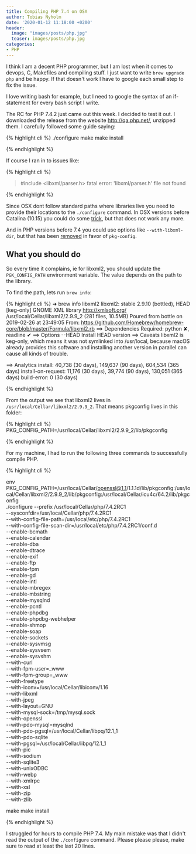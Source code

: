 ```yaml
---
title: Compiling PHP 7.4 on OSX
author: Tobias Nyholm
date: '2020-01-12 11:18:00 +0200'
header: 
  image: "images/posts/php.jpg"
  teaser: images/posts/php.jpg
categories:
- PHP
--- 
```


I think I am a decent PHP programmer, but I am lost when it comes to devops, C,
Makefiles and compiling stuff. I just want to write ``brew upgrade php`` and
be happy. If that doesn't work I have to google each small step to fix the issue. 

I love writing bash for example, but I need to google the syntax of an if-statement
for every bash script I write. 

The RC for PHP 7.4.2 just came out this week. I decided to test it out. I downloaded
the release from the website http://qa.php.net/, unzipped them. I carefully followed
some guide saying: 

{% highlight cli %}
./configure
make
make install

{% endhighlight %}

If course I ran in to issues like: 

{% highlight cli %}
> #include <libxml/parser.h>
> fatal error: 'libxml/parser.h' file not found

{% endhighlight %}

Since OSX dont follow standard paths where libraries live you need to provide their 
locations to the ``./configure`` command. In OSX versions before Catalina (10.15)
you could do some [trick](https://silvae86.github.io/sysadmin/mac/osx/mojave/beta/libxml2/2018/07/05/fixing-missing-headers-for-homebrew-in-mac-osx-mojave/), 
but that does not work any more.  

And in PHP versions before 7.4 you could use options like ``--with-libxml-dir``, 
but that has been [removed](https://externals.io/message/107846) in favor of 
``pkg-config``.

## What you should do

So every time it complains, ie for libxml2, you should update the `PGK_CONFIG_PATH`
environment variable. The value depends on the path to the library.
 
To find the path, lets run ``brew info``:
 
{% highlight cli %}
➜  brew info libxml2
libxml2: stable 2.9.10 (bottled), HEAD [keg-only]
GNOME XML library
http://xmlsoft.org/
/usr/local/Cellar/libxml2/2.9.9_2 (281 files, 10.5MB)
  Poured from bottle on 2019-02-26 at 23:49:05
From: https://github.com/Homebrew/homebrew-core/blob/master/Formula/libxml2.rb
==> Dependencies
Required: python ✘, readline ✔
==> Options
--HEAD
	Install HEAD version
==> Caveats
libxml2 is keg-only, which means it was not symlinked into /usr/local,
because macOS already provides this software and installing another version in
parallel can cause all kinds of trouble.

==> Analytics
install: 40,738 (30 days), 149,637 (90 days), 604,534 (365 days)
install-on-request: 11,176 (30 days), 39,774 (90 days), 130,051 (365 days)
build-error: 0 (30 days)

{% endhighlight %}

From the output we see that libxml2 lives in ``/usr/local/Cellar/libxml2/2.9.9_2``.
That means pkgconfig lives in this folder:

{% highlight cli %}
PKG_CONFIG_PATH=/usr/local/Cellar/libxml2/2.9.9_2/lib/pkgconfig

{% endhighlight %}

For my machine, I had to run the following three commands to successfully compile
PHP.

{% highlight cli %}

env PKG_CONFIG_PATH=/usr/local/Cellar/openssl@1.1/1.1.1d/lib/pkgconfig:/usr/local/Cellar/libxml2/2.9.9_2/lib/pkgconfig:/usr/local/Cellar/icu4c/64.2/lib/pkgconfig \
      ./configure 
      --prefix /usr/local/Cellar/php/7.4.2RC1 \
      --sysconfdir=/usr/local/Cellar/php/7.4.2RC1 \
      --with-config-file-path=/usr/local/etc/php/7.4.2RC1 \
      --with-config-file-scan-dir=/usr/local/etc/php/7.4.2RC1/conf.d \
      --enable-bcmath \
      --enable-calendar \
      --enable-dba \
      --enable-dtrace  \
      --enable-exif \
      --enable-ftp \
      --enable-fpm \
      --enable-gd \
      --enable-intl \
      --enable-mbregex \
      --enable-mbstring \
      --enable-mysqlnd \
      --enable-pcntl \
      --enable-phpdbg \
      --enable-phpdbg-webhelper \
      --enable-shmop \
      --enable-soap \
      --enable-sockets \
      --enable-sysvmsg \
      --enable-sysvsem \
      --enable-sysvshm \
      --with-curl \
      --with-fpm-user=_www \
      --with-fpm-group=_www \
      --with-freetype \
      --with-iconv=/usr/local/Cellar/libiconv/1.16 \
      --with-libxml \
      --with-jpeg \
      --with-layout=GNU \
      --with-mysql-sock=/tmp/mysql.sock \
      --with-openssl \
      --with-pdo-mysql=mysqlnd \
      --with-pdo-pgsql=/usr/local/Cellar/libpq/12.1_1 \
      --with-pdo-sqlite \
      --with-pgsql=/usr/local/Cellar/libpq/12.1_1 \
      --with-pic \
      --with-sodium \
      --with-sqlite3 \
      --with-unixODBC \
      --with-webp \
      --with-xmlrpc \
      --with-xsl \
      --with-zip \
      --with-zlib

make
make install

{% endhighlight %}

I struggled for hours to compile PHP 7.4. My main mistake was that I didn't read 
the output of the ``./configure`` command. Please please please, make sure to read
at least the last 20 lines. 
 